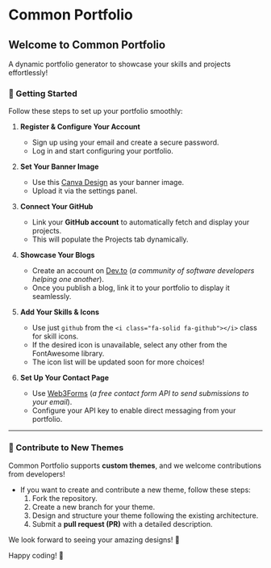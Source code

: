 # Common Portfolio

## Welcome to Common Portfolio
A dynamic portfolio generator to showcase your skills and projects effortlessly!

### 🚀 Getting Started
Follow these steps to set up your portfolio smoothly:

1. **Register & Configure Your Account**
   - Sign up using your email and create a secure password.  
   - Log in and start configuring your portfolio.

2. **Set Your Banner Image**
   - Use this [Canva Design](https://www.canva.com/design/DAGckV_b3Sg/qDFFYezEKR1YNVH8Fpm0cg/edit?utm_content=DAGckV_b3Sg&utm_campaign=designshare&utm_medium=link2&utm_source=sharebutton) as your banner image.
   - Upload it via the settings panel.

3. **Connect Your GitHub**
   - Link your **GitHub account** to automatically fetch and display your projects.
   - This will populate the Projects tab dynamically.

4. **Showcase Your Blogs**
   - Create an account on [Dev.to](https://dev.to/) (*a community of software developers helping one another*).
   - Once you publish a blog, link it to your portfolio to display it seamlessly.

5. **Add Your Skills & Icons**
   - Use just `github` from the `<i class="fa-solid fa-github"></i>` class for skill icons.
   - If the desired icon is unavailable, select any other from the FontAwesome library.
   - The icon list will be updated soon for more choices!

6. **Set Up Your Contact Page**
   - Use [Web3Forms](https://web3forms.com/) (*a free contact form API to send submissions to your email*).
   - Configure your API key to enable direct messaging from your portfolio.

---

### 🎨 Contribute to New Themes
Common Portfolio supports **custom themes**, and we welcome contributions from developers!

- If you want to create and contribute a new theme, follow these steps:
  1. Fork the repository.
  2. Create a new branch for your theme.
  3. Design and structure your theme following the existing architecture.
  4. Submit a **pull request (PR)** with a detailed description.

We look forward to seeing your amazing designs! 🚀

Happy coding! 🎉

